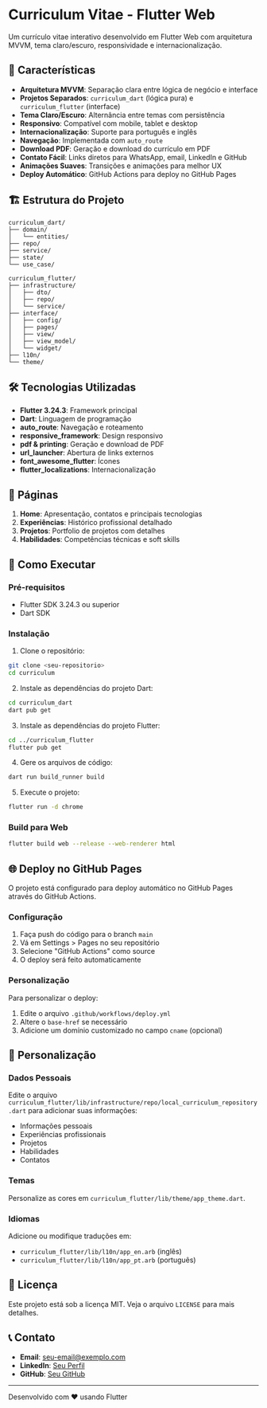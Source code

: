# Curriculum Vitae - Flutter Web

Um currículo vitae interativo desenvolvido em Flutter Web com arquitetura MVVM, tema claro/escuro, responsividade e internacionalização.

## 🚀 Características

- **Arquitetura MVVM**: Separação clara entre lógica de negócio e interface
- **Projetos Separados**: `curriculum_dart` (lógica pura) e `curriculum_flutter` (interface)
- **Tema Claro/Escuro**: Alternância entre temas com persistência
- **Responsivo**: Compatível com mobile, tablet e desktop
- **Internacionalização**: Suporte para português e inglês
- **Navegação**: Implementada com `auto_route`
- **Download PDF**: Geração e download do currículo em PDF
- **Contato Fácil**: Links diretos para WhatsApp, email, LinkedIn e GitHub
- **Animações Suaves**: Transições e animações para melhor UX
- **Deploy Automático**: GitHub Actions para deploy no GitHub Pages

## 🏗️ Estrutura do Projeto

```
curriculum_dart/
├── domain/
│   └── entities/
├── repo/
├── service/
├── state/
└── use_case/

curriculum_flutter/
├── infrastructure/
│   ├── dto/
│   ├── repo/
│   └── service/
├── interface/
│   ├── config/
│   ├── pages/
│   ├── view/
│   ├── view_model/
│   └── widget/
├── l10n/
└── theme/
```

## 🛠️ Tecnologias Utilizadas

- **Flutter 3.24.3**: Framework principal
- **Dart**: Linguagem de programação
- **auto_route**: Navegação e roteamento
- **responsive_framework**: Design responsivo
- **pdf & printing**: Geração e download de PDF
- **url_launcher**: Abertura de links externos
- **font_awesome_flutter**: Ícones
- **flutter_localizations**: Internacionalização

## 📱 Páginas

1. **Home**: Apresentação, contatos e principais tecnologias
2. **Experiências**: Histórico profissional detalhado
3. **Projetos**: Portfolio de projetos com detalhes
4. **Habilidades**: Competências técnicas e soft skills

## 🚀 Como Executar

### Pré-requisitos
- Flutter SDK 3.24.3 ou superior
- Dart SDK

### Instalação

1. Clone o repositório:
```bash
git clone <seu-repositorio>
cd curriculum
```

2. Instale as dependências do projeto Dart:
```bash
cd curriculum_dart
dart pub get
```

3. Instale as dependências do projeto Flutter:
```bash
cd ../curriculum_flutter
flutter pub get
```

4. Gere os arquivos de código:
```bash
dart run build_runner build
```

5. Execute o projeto:
```bash
flutter run -d chrome
```

### Build para Web

```bash
flutter build web --release --web-renderer html
```

## 🌐 Deploy no GitHub Pages

O projeto está configurado para deploy automático no GitHub Pages através do GitHub Actions.

### Configuração

1. Faça push do código para o branch `main`
2. Vá em Settings > Pages no seu repositório
3. Selecione "GitHub Actions" como source
4. O deploy será feito automaticamente

### Personalização

Para personalizar o deploy:

1. Edite o arquivo `.github/workflows/deploy.yml`
2. Altere o `base-href` se necessário
3. Adicione um domínio customizado no campo `cname` (opcional)

## 📝 Personalização

### Dados Pessoais

Edite o arquivo `curriculum_flutter/lib/infrastructure/repo/local_curriculum_repository.dart` para adicionar suas informações:

- Informações pessoais
- Experiências profissionais
- Projetos
- Habilidades
- Contatos

### Temas

Personalize as cores em `curriculum_flutter/lib/theme/app_theme.dart`.

### Idiomas

Adicione ou modifique traduções em:
- `curriculum_flutter/lib/l10n/app_en.arb` (inglês)
- `curriculum_flutter/lib/l10n/app_pt.arb` (português)

## 📄 Licença

Este projeto está sob a licença MIT. Veja o arquivo `LICENSE` para mais detalhes.

## 📞 Contato

- **Email**: [seu-email@exemplo.com](mailto:seu-email@exemplo.com)
- **LinkedIn**: [Seu Perfil](https://linkedin.com/in/seu-perfil)
- **GitHub**: [Seu GitHub](https://github.com/seu-usuario)

---

Desenvolvido com ❤️ usando Flutter
